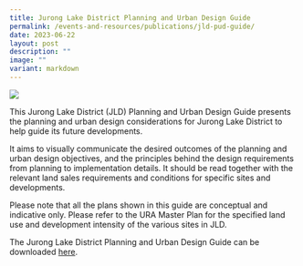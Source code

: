 ```yaml
---
title: Jurong Lake District Planning and Urban Design Guide
permalink: /events-and-resources/publications/jld-pud-guide/
date: 2023-06-22
layout: post
description: ""
image: ""
variant: markdown
---
```

![](/images/202306%20jld%20website%20update/jld%20ud%20guide%20cover.jpg)

This Jurong Lake District (JLD) Planning and Urban
Design Guide presents the planning and urban
design considerations for Jurong Lake District to
help guide its future developments.

It aims to visually communicate the desired outcomes of the planning and urban design objectives, and the principles behind the design requirements from planning to implementation details. It should be read together with the relevant land sales requirements and conditions for specific sites and developments.

Please note that all the plans shown in this guide are conceptual and indicative only. Please refer to the URA Master Plan for the specified land use and development intensity of the various sites in JLD.

The Jurong Lake District Planning and Urban Design Guide can be downloaded [here](/files/JLD_Planning_and_Urban_Design_Guide.pdf).